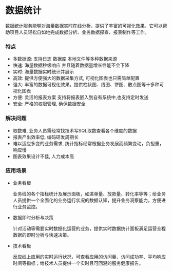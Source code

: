 # 数据统计

数据统计服务能够对海量数据实时在线分析，提供了丰富的可视化效果，它可以帮助项目人员轻松自如地完成数据分析、业务数据探查、报表制作等工作。

### 特点

- 多数据源: 支持日志 数据库 本地文件等多种数据来源
- 快速:  海量数据秒级响应 并且随着数据量增长性能不会下降
- 实时: 海量数据实时统计并展示 
- 高效: 提供方便强大的数据采集方式, 可视化图表也只需简单配置
- 强大: 丰富的数据可视化效果。提供柱状图、线图、饼图、散点图等十多种可视化图表
- 方便: 灵活的报表方案 支持将报表嵌入到自有系统中,也支持定时发送
- 安全: 严格的权限管理, 确保数据安全

### 解决问题

- 取数难, 业务人员需经常找技术写SQL取数查看各个维度的数据
- 报表产出效率低, 编码研发周期长
- 难以适应多变的业务需求, 统计指标经常根据业务发展而频繁变动，负担重，响应慢
- 图表效果设计不佳, 人力成本高

### 应用场景

- 业务看板

  业务线的各个指标统计及展示面板，如进单量、放款量、转化率等等；给业务人员提供一个全面化的业务运行状况的数据认知，提升业务洞察能力，方便进行业务监控。

- 数据即时分析与决策

  针对活动等需要实时数据化运营的业务，提供实时数据统计面板满足运营全程数据的即时分析与快速决策。

- 技术看板

  反应线上应用的实时运行状况，可查看应用的访问量、访问成功率、平均响应时间等指标；给技术人员提供一个实时且可回溯的服务健康报告。
